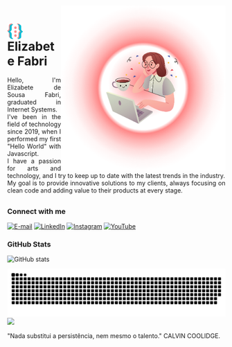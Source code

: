 <img align="right" alt="Developer" height="380" src="img-git.png">

<h1>
    <a href="https://elizabetefabri.cloud">
     <img align="center" alt="Logo" width="36px" src="chaves.png">
    </a>
    <span>Elizabete Fabri</span>
</h1>

<p align="justify">
Hello, I'm Elizabete de Sousa Fabri, graduated in Internet Systems.<br>
I've been in the field of technology since 2019, when I performed my first "Hello World" with Javascript.<br>
I have a passion for arts and technology, and I try to keep up to date with the latest trends in the industry.<br> 
My goal is to provide innovative solutions to my clients, always focusing on clean code and adding value to their products at every stage.</p>

##

<h3 align="left">Connect with me</h3>

[![E-mail](https://img.shields.io/badge/-Email-000?style=for-the-badge&logo=microsoft-outlook&logoColor=FF8888&color:FFF)](mailto:elizabetefabri@outlook.com)
[![LinkedIn](https://img.shields.io/badge/-LinkedIn-000?style=for-the-badge&logo=linkedin&logoColor=FF8888&color:FFF)](https://www.linkedin.com/in/elizabetefabri/)
[![Instagram](https://img.shields.io/badge/-Instagram-000?style=for-the-badge&logo=instagram&logoColor=FF8888&color:FFF)]()
[![YouTube](https://img.shields.io/badge/-YouTube-000?style=for-the-badge&logo=youtube&logoColor=FF8888&color:FFF)]()

<h3 align="left">GitHub Stats</h3>
  
![GitHub stats](https://github-readme-stats.vercel.app/api?username=ElizabeteFabri&show_icons=true&theme=dracula)

<div align="center">
  <img  src="https://github.com/1999AZZAR/1999AZZAR/blob/main/resources/img/grid-snake.svg"
       alt="snake" /></a>
</div>

<!-- FOOTER -->
<img src="https://user-images.githubusercontent.com/73097560/115834477-dbab4500-a447-11eb-908a-139a6edaec5c.gif">

"Nada substitui a persistência, nem mesmo o talento." CALVIN COOLIDGE. 
